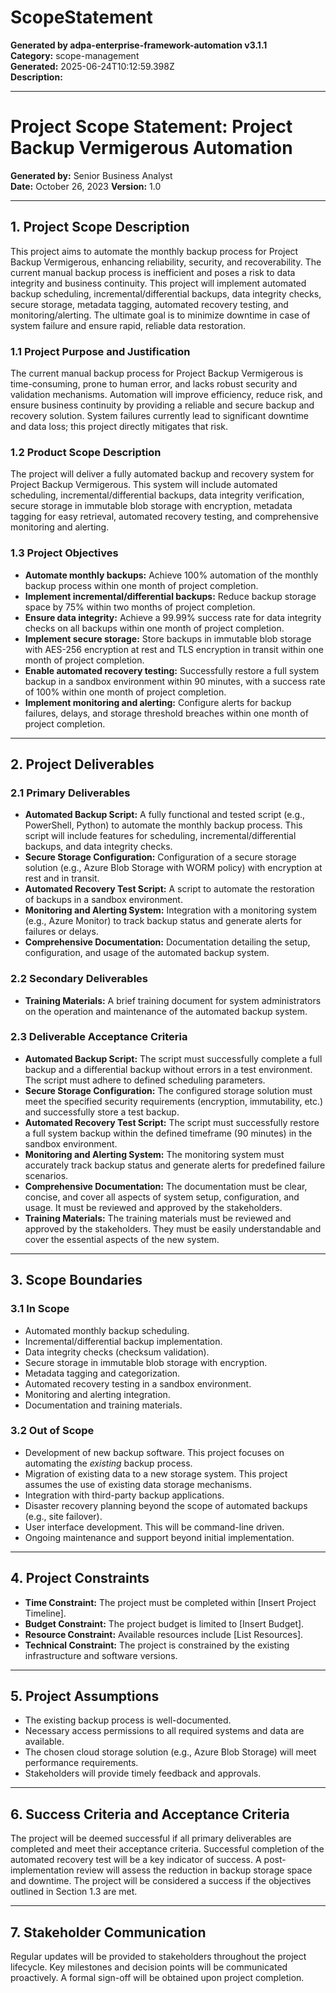 # ScopeStatement

**Generated by adpa-enterprise-framework-automation v3.1.1**  
**Category:** scope-management  
**Generated:** 2025-06-24T10:12:59.398Z  
**Description:** 

---

# Project Scope Statement: Project Backup Vermigerous Automation

**Generated by:**  Senior Business Analyst  
**Date:** October 26, 2023
**Version:** 1.0

---

## 1. Project Scope Description

This project aims to automate the monthly backup process for Project Backup Vermigerous, enhancing reliability, security, and recoverability.  The current manual backup process is inefficient and poses a risk to data integrity and business continuity. This project will implement automated backup scheduling, incremental/differential backups, data integrity checks, secure storage, metadata tagging, automated recovery testing, and monitoring/alerting.  The ultimate goal is to minimize downtime in case of system failure and ensure rapid, reliable data restoration.

### 1.1 Project Purpose and Justification

The current manual backup process for Project Backup Vermigerous is time-consuming, prone to human error, and lacks robust security and validation mechanisms. Automation will improve efficiency, reduce risk, and ensure business continuity by providing a reliable and secure backup and recovery solution.  System failures currently lead to significant downtime and data loss; this project directly mitigates that risk.

### 1.2 Product Scope Description

The project will deliver a fully automated backup and recovery system for Project Backup Vermigerous. This system will include automated scheduling, incremental/differential backups, data integrity verification, secure storage in immutable blob storage with encryption, metadata tagging for easy retrieval, automated recovery testing, and comprehensive monitoring and alerting.

### 1.3 Project Objectives

* **Automate monthly backups:** Achieve 100% automation of the monthly backup process within one month of project completion.
* **Implement incremental/differential backups:** Reduce backup storage space by 75% within two months of project completion.
* **Ensure data integrity:** Achieve a 99.99% success rate for data integrity checks on all backups within one month of project completion.
* **Implement secure storage:** Store backups in immutable blob storage with AES-256 encryption at rest and TLS encryption in transit within one month of project completion.
* **Enable automated recovery testing:** Successfully restore a full system backup in a sandbox environment within 90 minutes, with a success rate of 100% within one month of project completion.
* **Implement monitoring and alerting:** Configure alerts for backup failures, delays, and storage threshold breaches within one month of project completion.


---

## 2. Project Deliverables

### 2.1 Primary Deliverables

* **Automated Backup Script:** A fully functional and tested script (e.g., PowerShell, Python) to automate the monthly backup process.  This script will include features for scheduling, incremental/differential backups, and data integrity checks.
* **Secure Storage Configuration:** Configuration of a secure storage solution (e.g., Azure Blob Storage with WORM policy) with encryption at rest and in transit.
* **Automated Recovery Test Script:** A script to automate the restoration of backups in a sandbox environment.
* **Monitoring and Alerting System:** Integration with a monitoring system (e.g., Azure Monitor) to track backup status and generate alerts for failures or delays.
* **Comprehensive Documentation:**  Documentation detailing the setup, configuration, and usage of the automated backup system.

### 2.2 Secondary Deliverables

* **Training Materials:**  A brief training document for system administrators on the operation and maintenance of the automated backup system.

### 2.3 Deliverable Acceptance Criteria

* **Automated Backup Script:** The script must successfully complete a full backup and a differential backup without errors in a test environment.  The script must adhere to defined scheduling parameters.
* **Secure Storage Configuration:** The configured storage solution must meet the specified security requirements (encryption, immutability, etc.) and successfully store a test backup.
* **Automated Recovery Test Script:** The script must successfully restore a full system backup within the defined timeframe (90 minutes) in the sandbox environment.
* **Monitoring and Alerting System:** The monitoring system must accurately track backup status and generate alerts for predefined failure scenarios.
* **Comprehensive Documentation:** The documentation must be clear, concise, and cover all aspects of system setup, configuration, and usage.  It must be reviewed and approved by the stakeholders.
* **Training Materials:** The training materials must be reviewed and approved by the stakeholders. They must be easily understandable and cover the essential aspects of the new system.


---

## 3. Scope Boundaries

### 3.1 In Scope

* Automated monthly backup scheduling.
* Incremental/differential backup implementation.
* Data integrity checks (checksum validation).
* Secure storage in immutable blob storage with encryption.
* Metadata tagging and categorization.
* Automated recovery testing in a sandbox environment.
* Monitoring and alerting integration.
* Documentation and training materials.

### 3.2 Out of Scope

* Development of new backup software.  This project focuses on automating the *existing* backup process.
* Migration of existing data to a new storage system.  This project assumes the use of existing data storage mechanisms.
* Integration with third-party backup applications.
* Disaster recovery planning beyond the scope of automated backups (e.g., site failover).
* User interface development.  This will be command-line driven.
* Ongoing maintenance and support beyond initial implementation.


---

## 4. Project Constraints

* **Time Constraint:** The project must be completed within [Insert Project Timeline].
* **Budget Constraint:** The project budget is limited to [Insert Budget].
* **Resource Constraint:**  Available resources include [List Resources].
* **Technical Constraint:**  The project is constrained by the existing infrastructure and software versions.


---

## 5. Project Assumptions

* The existing backup process is well-documented.
* Necessary access permissions to all required systems and data are available.
* The chosen cloud storage solution (e.g., Azure Blob Storage) will meet performance requirements.
* Stakeholders will provide timely feedback and approvals.


---

## 6. Success Criteria and Acceptance Criteria

The project will be deemed successful if all primary deliverables are completed and meet their acceptance criteria.  Successful completion of the automated recovery test will be a key indicator of success.  A post-implementation review will assess the reduction in backup storage space and downtime.  The project will be considered a success if the objectives outlined in Section 1.3 are met.


---

## 7. Stakeholder Communication

Regular updates will be provided to stakeholders throughout the project lifecycle.  Key milestones and decision points will be communicated proactively.  A formal sign-off will be obtained upon project completion.
